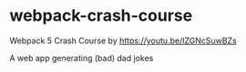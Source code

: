 # webpack-crash-course
Webpack 5 Crash Course by https://youtu.be/IZGNcSuwBZs

A web app generating (bad) dad jokes
